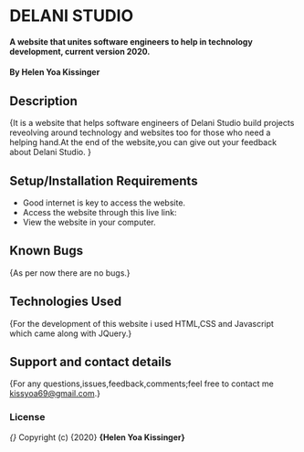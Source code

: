 
# DELANI STUDIO
#### A website that unites software engineers to help in technology development, current version 2020.
#### By **Helen Yoa Kissinger**
## Description
{It is a website that helps software engineers of Delani Studio build projects reveolving around technology and websites too for those who need a helping hand.At the end of the website,you can give out your feedback about Delani Studio. }
## Setup/Installation Requirements
* Good internet is key to access the website.
* Access the website through this live link: 
* View the website in your computer.
## Known Bugs
{As per now there are no bugs.}
## Technologies Used
{For the development of this website i used HTML,CSS and Javascript which came along with JQuery.}
## Support and contact details
{For any questions,issues,feedback,comments;feel free to contact me kissyoa69@gmail.com.}
### License
*{}*
Copyright (c) {2020} **{Helen Yoa Kissinger}**
